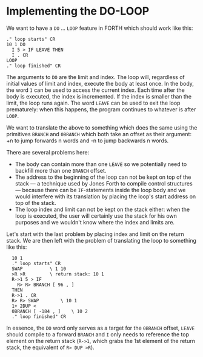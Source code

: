 # Implementing the DO-LOOP

We want to have a `DO` ... `LOOP` feature in FORTH which should work like this:
```
." loop starts" CR
10 1 DO
  I 5 > IF LEAVE THEN
  I . CR
LOOP
." loop finished" CR
```
The arguments to `DO` are the limit and index.
The loop will, regardless of initial values of limit and index,
execute the body at least once.
In the body, the word `I` can be used to access the current index.
Each time after the body is executed, the index is incremented.
If the index is smaller than the limit, the loop runs again.
The word `LEAVE` can be used to exit the loop prematurely: when
this happens, the program continues to whatever is after `LOOP`.

We want to translate the above to something which does the same
using the primitives `BRANCH` and `0BRANCH` which both take an
offset as their argument: +n to jump forwards n words and -n to
jump backwards n words.

There are several problems here:

- The body can contain more than one `LEAVE` so we potentially
need to backfill more than one `BRANCH` offset.
- The address to the beginning of the loop can not be kept on top
of the stack &mdash; a technique used by Jones Forth to compile
control structures &mdash; because there can be `IF`-statements
inside the loop body and we would interfere with its translation
by placing the loop's start address on top of the stack.
- The loop index and limit can not be kept on the stack either:
when the loop is executed, the user will certainly use
the stack for his own purposes and we wouldn't know where
the index and limits are.

Let's start with the last problem by placing index and limit on
the return stack.  We are then left with the problem of translating
the loop to something like this:

```
  10 1
  ." loop starts" CR
  SWAP	  	  	\ 1 10
  >R >R			\ return stack: 10 1
  R->1 5 > IF
    R> R> BRANCH [ 96 , ]
  THEN 	 
  R->1 . CR
  R> R> SWAP		\ 10 1
  1+ 2DUP <
  0BRANCH [ -184 , ]	\ 10 2
  ." loop finished" CR
```

In essence, the `DO` word only serves as a target for the `0BRANCH` offset,
`LEAVE` should compile to a forward `BRANCH` and `I` only needs to
reference the top element on the return stack (`R->1`, which grabs
the 1st element of the return stack, the equivalent of `R> DUP >R`).